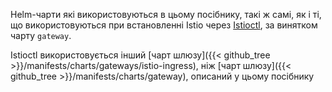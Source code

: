 ---
---
Helm-чарти які використовуються в цьому посібнику, такі ж самі, як і ті, що використовуються при встановленні Istio через [Istioctl](/docs/setup/install/istioctl/), за винятком чарту  `gateway`.

Istioctl використовується інший [чарт шлюзу]({{< github_tree >}}/manifests/charts/gateways/istio-ingress), ніж [чарт шлюзу]({{< github_tree >}}/manifests/charts/gateway), описаний у цьому посібнику
